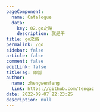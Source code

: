 ```yaml
---
pageComponent: 
  name: Catalogue
  data: 
    key: 02.go之路
    description: 就是干
title: go之路
permalink: /go
sidebar: false
article: false
comment: false
editLink: false
titleTag: 原创
author: 
  name: zhengwenfeng
  link: https://github.com/tenqaz
date: 2022-09-07 22:23:25
description: null
---
```

